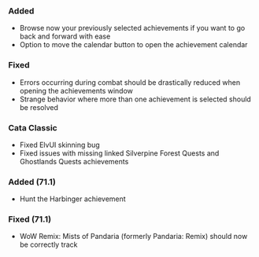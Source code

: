 <p><h3>Added</h3></p>
<ul>
<li>Browse now your previously selected achievements if you want to go back and forward with ease</li>
<li>Option to move the calendar button to open the achievement calendar</li>
</ul>
<p><h3>Fixed</h3></p>
<ul>
<li>Errors occurring during combat should be drastically reduced when opening the achievements window</li>
<li>Strange behavior where more than one achievement is selected should be resolved</li>
</ul>
<p><h3>Cata Classic</h3></p>
<ul>
<li>Fixed ElvUI skinning bug</li>
<li>Fixed issues with missing linked Silverpine Forest Quests and Ghostlands Quests achievements</li>
</ul>
<p><h3>Added (71.1)</h3></p>
<ul>
<li>Hunt the Harbinger achievement</li>
</ul>
<p><h3>Fixed (71.1)</h3></p>
<ul>
<li>WoW Remix: Mists of Pandaria (formerly Pandaria: Remix) should now be correctly track</li>
</ul>